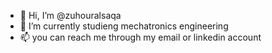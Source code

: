 - 👋 Hi, I’m @zuhouralsaqa
- 🌱 I’m currently studieng mechatronics engineering
- 📫 you can reach me through my email or linkedin account
